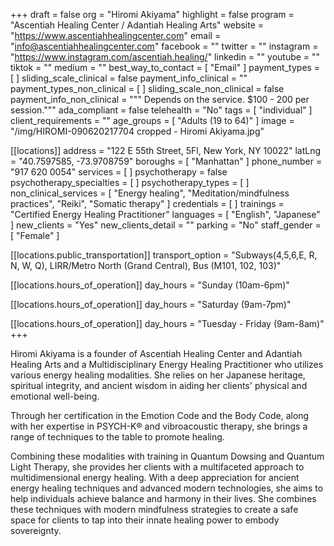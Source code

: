 +++
draft = false
org = "Hiromi Akiyama"
highlight = false
program = "Ascentiah Healing Center / Adantiah Healing Arts"
website = "https://www.ascentiahhealingcenter.com"
email = "info@ascentiahhealingcenter.com"
facebook = ""
twitter = ""
instagram = "https://www.instagram.com/ascentiah.healing/"
linkedin = ""
youtube = ""
tiktok = ""
medium = ""
best_way_to_contact = [ "Email" ]
payment_types = [ ]
sliding_scale_clinical = false
payment_info_clinical = ""
payment_types_non_clinical = [ ]
sliding_scale_non_clinical = false
payment_info_non_clinical = """
Depends on the service. 
$100 - 200 per session."""
ada_compliant = false
telehealth = "No"
tags = [ "individual" ]
client_requirements = ""
age_groups = [ "Adults (19 to 64)" ]
image = "/img/HIROMI-090620217704 cropped - Hiromi Akiyama.jpg"

[[locations]]
address = "122 E 55th Street, 5Fl, New York, NY 10022"
latLng = "40.7597585, -73.9708759"
boroughs = [ "Manhattan" ]
phone_number = "917 620 0054"
services = [ ]
psychotherapy = false
psychotherapy_specialties = [ ]
psychotherapy_types = [ ]
non_clinical_services = [
  "Energy healing",
  "Meditation/mindfulness practices",
  "Reiki",
  "Somatic therapy"
]
credentials = [ ]
trainings = "Certified Energy Healing Practitioner"
languages = [ "English", "Japanese" ]
new_clients = "Yes"
new_clients_detail = ""
parking = "No"
staff_gender = [ "Female" ]

  [[locations.public_transportation]]
  transport_option = "Subways(4,5,6,E, R, N, W, Q), LIRR/Metro North (Grand Central), Bus (M101, 102, 103)"

  [[locations.hours_of_operation]]
  day_hours = "Sunday (10am-6pm)"

  [[locations.hours_of_operation]]
  day_hours = "Saturday (9am-7pm)"

  [[locations.hours_of_operation]]
  day_hours = "Tuesday - Friday (9am-8am)"
+++

Hiromi Akiyama is a founder of Ascentiah Healing Center and Adantiah Healing Arts and a Multidisciplinary Energy Healing Practitioner who utilizes various energy healing modalities. She relies on her Japanese heritage, spiritual integrity, and ancient wisdom in aiding her clients' physical and emotional well-being. 


Through her certification in the Emotion Code and the Body Code, along with her expertise in PSYCH-K® and vibroacoustic therapy, she brings a range of techniques to the table to promote healing. 


Combining these modalities with training in Quantum Dowsing and Quantum Light Therapy, she provides her clients with a multifaceted approach to multidimensional energy healing. With a deep appreciation for ancient energy healing techniques and advanced modern technologies, she aims to help individuals achieve balance and harmony in their lives. She combines these techniques with modern mindfulness strategies to create a safe space for clients to tap into their innate healing power to embody sovereignty.  
